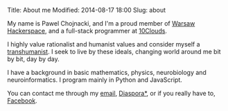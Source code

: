 Title: About me
Modified: 2014-08-17 18:00
Slug: about

My name is Pawel Chojnacki, and I'm a proud member of [Warsaw Hackerspace], and a full-stack programmer at [10Clouds]. 

I highly value rationalist and humanist values and consider myself a [transhumanist]. I seek to live by these ideals, changing world around me bit by bit, day by day.

I have a background in basic mathematics, physics, neurobiology and neuroinformatics. I program mainly in Python and JavaScript.

You can contact me through my [email], [Diaspora*], or if you really have to, [Facebook].


[Warsaw Hackerspace]: https://hackerspace.pl/
[10Clouds]: http://www.10clouds.com/
[transhumanist]: http://rationalwiki.org/wiki/Transhumanism
[email]: mailto:alxd(AT)alxd.org
[Diaspora*]: https://joindiaspora.com/people/9c96cec4917029e3
[Facebook]: https://www.facebook.com/chojnackipawel91

